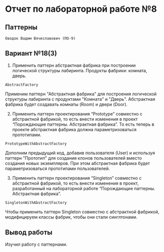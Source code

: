 # Отчет по лабораторной работе №8 #

## Паттерны ##

`Оводок Вадим Вячеславович (ПО-9)`

## Вариант №18(3) ##

1. Применить паттерн абстрактная фабрика при построении логической структуры лабиринта. Продукты  фабрики: комната, дверь.

`AbstractFactory`

Применим паттерн "Абстрактная фабрика" для построения логической структуры 
лабиринта с продуктами "Комната"  и "Дверь". Абстрактная фабрика будет создавать комнаты (Room) и двери (Door).

2. Применить паттерн проектирования “Prototype” совместно с абстрактной фабрикой, то есть внести изменения в проект “Порождающие паттерны. Абстрактная фабрика”. То есть теперь в проекте абстрактная фабрика должна параметризоваться прототипами.

`PrototypeWithAbstractFactory`

Дополним предыдущий код, добавив пользователя (User) и используя паттерн "Прототип" для создания клонов пользователей вместо создания новых экземпляров. При этом абстрактная фабрика будет параметризоваться прототипами пользователей.

3. Применить паттерн проектирования  “Singleton” совместно с абстрактной фабрикой, то есть внести изменения в проект, разработанный на лабораторной работе “Порождающие паттерны. Абстрактная фабрика”.

`SingletonWithAbstractFactory`

Чтобы применить паттерн Singleton совместно с абстрактной фабрикой, модифицируем классы фабрик, чтобы они стали синглтонами.


## Вывод работы ##

Изучил работу с паттернами.

